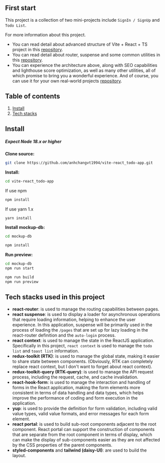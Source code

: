 ## First start

This project is a collection of two mini-projects include `SignIn / SignUp` and `Todo List`.

For more information about this project.

- You can read detail about advanced structure of Vite + React + TS project in this [repository](https://github.com/anhchangvt1994/vite-project--template-react-ts).
- You can read detail about router, suspense and some common utilities in this [repository](https://github.com/anhchangvt1994/vite-project--template-react-ts__react-router).
- You can experience the architecture above, along with SEO capabilities and lighthouse score optimization, as well as many other utilities, all of which promise to bring you a wonderful experience. And of course, you can use it for your own real-world projects [repository](https://github.com/anhchangvt1994/vite-project-template-react__seo-web-scraping).

## Table of contents

1. [Install](#install)
2. [Tech stacks](#tech-stacks)

<h2 id="install">Install</h2>

##### Expect Node 18.x or higher

**Clone source:**

```bash
git clone https://github.com/anhchangvt1994/vite-react_todo-app.git
```

**Install:**

```bash
cd vite-react_todo-app
```

If use npm

```bash
npm install
```

If use yarn 1.x

```bash
yarn install
```

**Install mockup-db:**

```bash
cd mockup-db
```

```bash
npm install
```

**Run preview:**

```bash
cd mockup-db
npm run start
```

```bash
npm run build
npm run preview
```

<h2 id="tech-stacks">Tech stacks used in this project</h2>

- **react-router**: is used to manage the routing capabilities between pages.
- **react suspense**: is used to display a loader for asynchronous operations that require loading information, helping to enhance the user experience. In this application, suspense will be primarily used in the process of loading the `/pages` that are set up for lazy loading in the react-router definition and the `auto-login` process.
- **react context**: is used to manage the state in the ReactJS application. Specifically in this project, `react context` is used to manage the `todo list` and `toast list` information.
- **redux-toolkit (RTK)**: is used to manage the global state, making it easier to share state between components. (Obviously, RTK can completely replace react context, but I don't want to forget about react context).
- **redux-toolkit-query (RTK-query)**: is used to manage the API request process, including the request, cache, and cache invalidation.
- **react-hook-form**: is used to manage the interaction and handling of forms in the React application, making the form elements more consistent in terms of data handling and data types, which helps improve the performance of coding and form execution in the application.
- **yup**: is used to provide the definition for form validation, including valid value types, valid value formats, and error messages for each form element.
- **react portal**: is used to build sub-root components adjacent to the root component. React portal can support the construction of components that are separate from the root component in terms of display, which can make the display of sub-components easier as they are not affected by the CSS properties of the parent components.
- **styled-components** and **tailwind (daisy-UI)**: are used to build the layout.
